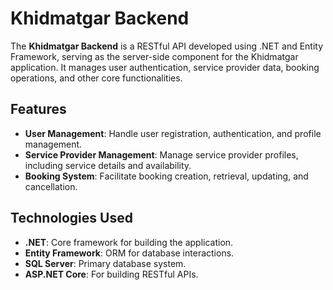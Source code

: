 # Khidmatgar Backend

The **Khidmatgar Backend** is a RESTful API developed using .NET and Entity Framework, serving as the server-side component for the Khidmatgar application. It manages user authentication, service provider data, booking operations, and other core functionalities.

## Features

- **User Management**: Handle user registration, authentication, and profile management.
- **Service Provider Management**: Manage service provider profiles, including service details and availability.
- **Booking System**: Facilitate booking creation, retrieval, updating, and cancellation.

## Technologies Used

- **.NET**: Core framework for building the application.
- **Entity Framework**: ORM for database interactions.
- **SQL Server**: Primary database system.
- **ASP.NET Core**: For building RESTful APIs.
